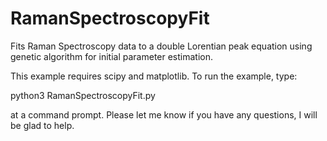 # RamanSpectroscopyFit
Fits Raman Spectroscopy data to a double Lorentian peak equation using genetic algorithm for initial parameter estimation.

This example requires scipy and matplotlib. To run the example, type:

python3 RamanSpectroscopyFit.py

at a command prompt. Please let me know if you have any questions, I will be glad to help.
